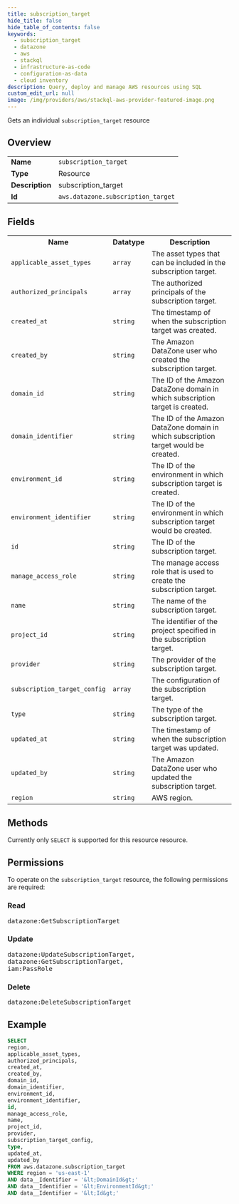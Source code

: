 ```yaml
---
title: subscription_target
hide_title: false
hide_table_of_contents: false
keywords:
  - subscription_target
  - datazone
  - aws
  - stackql
  - infrastructure-as-code
  - configuration-as-data
  - cloud inventory
description: Query, deploy and manage AWS resources using SQL
custom_edit_url: null
image: /img/providers/aws/stackql-aws-provider-featured-image.png
---
```

Gets an individual <code>subscription_target</code> resource

## Overview
<table><tbody>
<tr><td><b>Name</b></td><td><code>subscription_target</code></td></tr>
<tr><td><b>Type</b></td><td>Resource</td></tr>
<tr><td><b>Description</b></td><td>subscription_target</td></tr>
<tr><td><b>Id</b></td><td><code>aws.datazone.subscription_target</code></td></tr>
</tbody></table>

## Fields
<table><tbody>
<tr><th>Name</th><th>Datatype</th><th>Description</th></tr>
<tr><td><code>applicable_asset_types</code></td><td><code>array</code></td><td>The asset types that can be included in the subscription target.</td></tr>
<tr><td><code>authorized_principals</code></td><td><code>array</code></td><td>The authorized principals of the subscription target.</td></tr>
<tr><td><code>created_at</code></td><td><code>string</code></td><td>The timestamp of when the subscription target was created.</td></tr>
<tr><td><code>created_by</code></td><td><code>string</code></td><td>The Amazon DataZone user who created the subscription target.</td></tr>
<tr><td><code>domain_id</code></td><td><code>string</code></td><td>The ID of the Amazon DataZone domain in which subscription target is created.</td></tr>
<tr><td><code>domain_identifier</code></td><td><code>string</code></td><td>The ID of the Amazon DataZone domain in which subscription target would be created.</td></tr>
<tr><td><code>environment_id</code></td><td><code>string</code></td><td>The ID of the environment in which subscription target is created.</td></tr>
<tr><td><code>environment_identifier</code></td><td><code>string</code></td><td>The ID of the environment in which subscription target would be created.</td></tr>
<tr><td><code>id</code></td><td><code>string</code></td><td>The ID of the subscription target.</td></tr>
<tr><td><code>manage_access_role</code></td><td><code>string</code></td><td>The manage access role that is used to create the subscription target.</td></tr>
<tr><td><code>name</code></td><td><code>string</code></td><td>The name of the subscription target.</td></tr>
<tr><td><code>project_id</code></td><td><code>string</code></td><td>The identifier of the project specified in the subscription target.</td></tr>
<tr><td><code>provider</code></td><td><code>string</code></td><td>The provider of the subscription target.</td></tr>
<tr><td><code>subscription_target_config</code></td><td><code>array</code></td><td>The configuration of the subscription target.</td></tr>
<tr><td><code>type</code></td><td><code>string</code></td><td>The type of the subscription target.</td></tr>
<tr><td><code>updated_at</code></td><td><code>string</code></td><td>The timestamp of when the subscription target was updated.</td></tr>
<tr><td><code>updated_by</code></td><td><code>string</code></td><td>The Amazon DataZone user who updated the subscription target.</td></tr>
<tr><td><code>region</code></td><td><code>string</code></td><td>AWS region.</td></tr>

</tbody></table>

## Methods
Currently only <code>SELECT</code> is supported for this resource resource.

## Permissions

To operate on the <code>subscription_target</code> resource, the following permissions are required:

### Read
<pre>
datazone:GetSubscriptionTarget</pre>

### Update
<pre>
datazone:UpdateSubscriptionTarget,
datazone:GetSubscriptionTarget,
iam:PassRole</pre>

### Delete
<pre>
datazone:DeleteSubscriptionTarget</pre>


## Example
```sql
SELECT
region,
applicable_asset_types,
authorized_principals,
created_at,
created_by,
domain_id,
domain_identifier,
environment_id,
environment_identifier,
id,
manage_access_role,
name,
project_id,
provider,
subscription_target_config,
type,
updated_at,
updated_by
FROM aws.datazone.subscription_target
WHERE region = 'us-east-1'
AND data__Identifier = '&lt;DomainId&gt;'
AND data__Identifier = '&lt;EnvironmentId&gt;'
AND data__Identifier = '&lt;Id&gt;'
```
